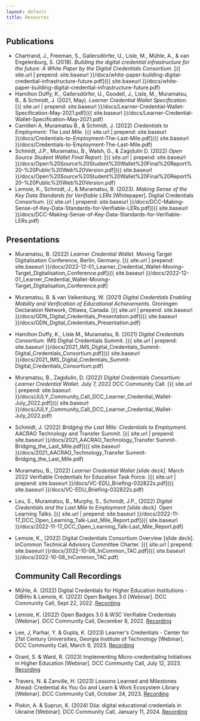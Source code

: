 ```yaml
---
layout: default
title: Resources
---
```


## Publications

* Chartrand, J., Freeman, S., Gallersdörfer, U., Lisle, M., Mühle, A., & van Engelenburg, S. (2018). *Building the digital credential infrastructure for the future: A White Paper by the Digital Credentials Consortium.* [{{ site.url | prepend: site.baseurl }}/docs/white-paper-building-digital-credential-infrastructure-future.pdf]({{ site.baseurl }}/docs/white-paper-building-digital-credential-infrastructure-future.pdf)
* Hamilton Duffy, K., Gallersdörfer, U., Goodell, J., Lisle, M., Muramatsu, B., & Schmidt, J. (2021, May). *Learner Credential Wallet Specification.* [{{ site.url | prepend: site.baseurl }}/docs/Learner-Credential-Wallet-Specification-May-2021.pdf]({{ site.baseurl }}/docs/Learner-Credential-Wallet-Specification-May-2021.pdf)
* Camilleri A, Muramatsu B., & Schmidt, J. (2022) *Credentials to Employment: The Last Mile.* [{{ site.url | prepend: site.baseurl }}/docs/Credentials-to-Employment-The-Last-Mile.pdf]({{ site.baseurl }}/docs/Credentials-to-Employment-The-Last-Mile.pdf)
* Schmidt, J.P., Muramatsu, B., Walsh, G., & Zagidulin D. (2022) *Open Source Student Wallet Final Report.* [{{ site.url | prepend: site.baseurl }}/docs/Open%20Source%20Student%20Wallet%20Final%20Report%20-%20Public%20Web%20Version.pdf]({{ site.baseurl }}/docs/Open%20Source%20Student%20Wallet%20Final%20Report%20-%20Public%20Web%20Version.pdf)
* Lemoie, K., Schmidt, J., & Muramatsu, B. (2023). *Making Sense of the Key Data Standards for Verifiable LERs* [Whitepaper]. Digital Credentials Consortium. [{{ site.url | prepend: site.baseurl }}/docs/DCC-Making-Sense-of-Key-Data-Standards-for-Verifiable-LERs.pdf]({{ site.baseurl }}/docs/DCC-Making-Sense-of-Key-Data-Standards-for-Verifiable-LERs.pdf)


## Presentations

* Muramatsu, B. (2022) *Learner Credential Wallet.* Moving Target Digitalisation Conference, Berlin, Germany. [{{ site.url | prepend: site.baseurl }}/docs/2022-12-01_Learner_Credential_Wallet-Moving–Target_Digitalisation_Conference.pdf]({{ site.baseurl }}/docs/2022-12-01_Learner_Credential_Wallet-Moving–Target_Digitalisation_Conference.pdf)
* Muramatsu, B. & van Valkenburg, W. (2021) *Digital Credentials Enabling Mobility and Verification of Educational Achievements.* Groningen Declaration Network, Ottawa, Canada. [{{ site.url | prepend: site.baseurl }}/docs/GDN_Digital_Credentials_Presentation.pdf]({{ site.baseurl }}/docs/GDN_Digital_Credentials_Presentation.pdf) 
* Hamilton Duffy, K., Lisle M., Muramatsu, B. (2021) *Digital Credentials Consortium.* IMS Digital Credentials Summit. [{{ site.url | prepend: site.baseurl }}/docs/2021_IMS_Digital_Credentials_Summit-Digital_Credentials_Consortium.pdf]({{ site.baseurl }}/docs/2021_IMS_Digital_Credentials_Summit-Digital_Credentials_Consortium.pdf)
* Muramatsu, B., Zagidulin, D. (2022) *Digital Credentials Consortium: Learner Credential Wallet.* July 7, 2022 DCC Community Call. [{{ site.url | prepend: site.baseurl }}/docs/JULY_Community_Call_DCC_Learner_Credential_Wallet-July_2022.pdf]({{ site.baseurl }}/docs/JULY_Community_Call_DCC_Learner_Credential_Wallet-July_2022.pdf)
* Schmidt, J. (2022) *Bridging the Last Mile: Credentials to Employment.* AACRAO Technology and Transfer Summit. [{{ site.url | prepend: site.baseurl }}/docs/2021_AACRAO_Technology_Transfer Summit-Bridging_the_Last_Mile.pdf]({{ site.baseurl }}/docs/2021_AACRAO_Technology_Transfer Summit-Bridging_the_Last_Mile.pdf)
* Muramatsu, B., (2022) *Learner Credential Wallet [slide deck].* March 2022 Verifiable Credentials for Education Task Force. [{{ site.url | prepend: site.baseurl }}/docs/VC-EDU_Briefing-032822s.pdf]({{ site.baseurl }}/docs/VC-EDU_Briefing-032822s.pdf)
* Leu, S., Muramatsu, B., Murphy, S., Schmidt, J.P., (2022) *Digital Credentials and the Last Mile to Employment [slide deck].* Open Learning Talks. [{{ site.url | prepend: site.baseurl }}/docs/2022-11-17_DCC_Open_Learning_Talk-Last_Mile_Report.pdf]({{ site.baseurl }}/docs/2022-11-17_DCC_Open_Learning_Talk-Last_Mile_Report.pdf)
* Lemoie, K., (2022) Digital Credentials Consortium Overview [slide deck]. InCommon Technical Advisory Committee Charter. [{{ site.url | prepend: site.baseurl }}/docs/2022-10-08_InCommon_TAC.pdf]({{ site.baseurl }}/docs/2022-10-08_InCommon_TAC.pdf)

  ## Community Call Recordings
* Mühle, A. (2022) Digital Credentials for Higher Education Institutions - DiBiHo & Lemoie, K. (2022) Open Badges 3.0 [Webinar]. DCC Community Call, Sept 22, 2022. [Recording](https://mit.zoom.us/rec/share/bZOfPdkSTYhh3rPYzqs7b_Vm3ePuAug4ceM9ii9Rb8iOMbr-ssablQoV27Yq-Kq0.UlC0YPDXRrsEVER8)
* Lemoie, K. (2022) Open Badges 3.0 & W3C Verifiable Credentials [Webinar]. DCC Community Call, December 8, 2022. [Recording](https://mit.zoom.us/rec/share/eT2coyj7goIRko-kAygcCDrEKCXPChYvZCb-IDYPZ5W-A9IBYjDw9IQTLdGx5LdP.GJU8KYWrd6GjDKRm?startTime=1670522729000)
* Lee, J, Parhar, Y. & Gupta, K. (2023) Learner's Credentials - Center for 21st Century Universities, Georgia Institute of Technology [Webinar]. DCC Community Call, March 9, 2023. [Recording](https://mit.zoom.us/rec/share/tz3cr-1z9J9d_Jqjrr0wQoEITsqnXhStVpWnWnhPuIpK0zZj-LjvhOtVw_H_XkhX.pRQ-Vvnj2MbVF98S?startTime=1678385076000)
* Grant, S. & Ward, R. (2023) Implementing Micro-credentialing Initiatives in Higher Education [Webinar]. DCC Community Call, July 12, 2023. [Recording](https://mit.zoom.us/rec/share/ckXKysL7YFM2OjPbK1qc1sZrJLQimBSPn7uvjRUTNVcuBgs29I9Ack2Gsr9AuqzT.V2RgkyKg7PhmPzpb?startTime=1689177935000)
* Travers, N. & Zanville, H. (2023) Lessons Learned and Milestones Ahead: Credential As You Go and Learn & Work Ecosystem Library [Webinar]. DCC Community Call, October 24, 2023. [Recording](https://mit.zoom.us/rec/share/j7QZYUlU5yNWtf_u-BaRavzKSlUO8JuChpsqBqd7-VXP07CPmkizbBCLbCn1qfal.rDM84gr4srmTqR6S?startTime=1698166818000)
* Piskin, A. & Suprun, K. (2024) Diia: digital educational credentials in Ukraine [Webinar]. DCC Community Call, January 11, 2024. [Recording](https://mit.zoom.us/rec/share/cfzIaL8Y3JiQ0DWoLu7MunKMNNJLXH9ARJF-17mtRJXTwQM4N_VEx7eqgxo-tKnz.3gpD8LdnlTaZiCvL)
